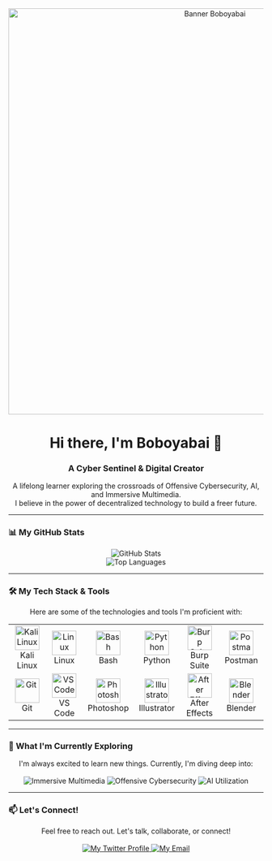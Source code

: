 <div align="center">
  <img src="[YOUR_HEADER_IMAGE_LINK]" alt="Banner Boboyabai" width="800"/>
  
  <h1>Hi there, I'm Boboyabai 👋</h1>
  
  <h3>A Cyber Sentinel & Digital Creator</h3>
  
  <p>A lifelong learner exploring the crossroads of Offensive Cybersecurity, AI, and Immersive Multimedia. <br/> I believe in the power of decentralized technology to build a freer future.</p>
</div>

---

### 📊 My GitHub Stats

<p align="center">
  <img src="https://github-readme-stats.vercel.app/api?username=[YOUR_USERNAME]&show_icons=true&theme=tokyonight&hide_border=true&include_all_commits=true&count_private=true" alt="GitHub Stats"/>
  <br/>
  <img src="https://github-readme-stats.vercel.app/api/top-langs/?username=[YOUR_USERNAME]&layout=compact&theme=tokyonight&hide_border=true" alt="Top Languages"/>
</p>

---

### 🛠️ My Tech Stack & Tools

<p align="center">
  Here are some of the technologies and tools I'm proficient with:
</p>

<table align="center">
  <tr>
    <td align="center" width="96">
      <a href="#-my-tech-stack--tools">
        <img src="https://skillicons.dev/icons?i=kali" width="48" height="48" alt="Kali Linux" />
      </a>
      <br>Kali Linux
    </td>
    <td align="center" width="96">
      <a href="#-my-tech-stack--tools">
        <img src="https://skillicons.dev/icons?i=linux" width="48" height="48" alt="Linux" />
      </a>
      <br>Linux
    </td>
    <td align="center" width="96">
      <a href="#-my-tech-stack--tools">
        <img src="https://skillicons.dev/icons?i=bash" width="48" height="48" alt="Bash" />
      </a>
      <br>Bash
    </td>
    <td align="center" width="96">
      <a href="#-my-tech-stack--tools">
        <img src="https://skillicons.dev/icons?i=python" width="48" height="48" alt="Python" />
      </a>
      <br>Python
    </td>
    <td align="center" width="96">
      <a href="https://portswigger.net/burp" target="_blank">
        <img src="https://portswigger.net/burp/documentation/images/burp-suite-logo-512x512.png" width="48" height="48" alt="Burp Suite" />
      </a>
      <br>Burp Suite
    </td>
    <td align="center" width="96">
      <a href="#-my-tech-stack--tools">
        <img src="https://skillicons.dev/icons?i=postman" width="48" height="48" alt="Postman" />
      </a>
      <br>Postman
    </td>
  </tr>
  <tr>
    <td align="center" width="96">
      <a href="#-my-tech-stack--tools">
        <img src="https://skillicons.dev/icons?i=git" width="48" height="48" alt="Git" />
      </a>
      <br>Git
    </td>
    <td align="center" width="96">
      <a href="#-my-tech-stack--tools">
        <img src="https://skillicons.dev/icons?i=vscode" width="48" height="48" alt="VS Code" />
      </a>
      <br>VS Code
    </td>
    <td align="center" width="96">
      <a href="#-my-tech-stack--tools">
        <img src="https://skillicons.dev/icons?i=ps" width="48" height="48" alt="Photoshop" />
      </a>
      <br>Photoshop
    </td>
    <td align="center" width="96">
      <a href="#-my-tech-stack--tools">
        <img src="https://skillicons.dev/icons?i=ai" width="48" height="48" alt="Illustrator" />
      </a>
      <br>Illustrator
    </td>
    <td align="center" width="96">
      <a href="#-my-tech-stack--tools">
        <img src="https://skillicons.dev/icons?i=ae" width="48" height="48" alt="After Effects" />
      </a>
      <br>After Effects
    </td>
    <td align="center" width="96">
      <a href="#-my-tech-stack--tools">
        <img src="https://skillicons.dev/icons?i=blender" width="48" height="48" alt="Blender" />
      </a>
      <br>Blender
    </td>
  </tr>
</table>

---

### 🌱 What I'm Currently Exploring

<p align="center">
  I'm always excited to learn new things. Currently, I'm diving deep into:
  <br/><br/>
  <img src="https://img.shields.io/badge/Immersive%20Multimedia-8A2BE2?style=for-the-badge" alt="Immersive Multimedia"/>
  <img src="https://img.shields.io/badge/Offensive%20Cybersecurity-DC143C?style=for-the-badge&logo=kalilinux&logoColor=white" alt="Offensive Cybersecurity"/>
  <img src="https://img.shields.io/badge/AI%20Utilization-00BFFF?style=for-the-badge&logo=openai&logoColor=white" alt="AI Utilization"/>
</p>

---

### 📫 Let's Connect!

<p align="center">
  Feel free to reach out. Let's talk, collaborate, or connect!
  <br/><br/>
  <a href="[YOUR_TWITTER_PROFILE_LINK]" target="_blank">
    <img src="https://img.shields.io/badge/Twitter-1DA1F2?style=for-the-badge&logo=twitter&logoColor=white" alt="My Twitter Profile"/>
  </a>
  <a href="mailto:[YOUR_EMAIL_ADDRESS]" target="_blank">
    <img src="https://img.shields.io/badge/Gmail-D14836?style=for-the-badge&logo=gmail&logoColor=white" alt="My Email"/>
  </a>
</p>